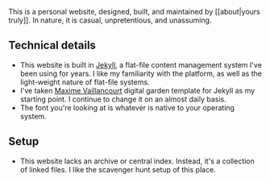---
---
This is a personal website, designed, built, and maintained by [[about|yours truly]]. In nature, it is casual, unpretentious, and unassuming. 

## Technical details
- This website is built in [Jekyll](https://jekyllrb.com/), a flat-file content management system I've been using for years. I like my familiarity with the platform, as well as the light-weight nature of flat-file systems.
- I've taken [Maxime Vaillancourt](https://github.com/maximevaillancourt/digital-garden-jekyll-template) digital garden template for Jekyll as my starting point. I continue to change it on an almost daily basis.
- The font you're looking at is whatever is native to your operating system.

## Setup
- This website lacks an archive or central index. Instead, it's a collection of linked files. I like the scavenger hunt setup of this place.